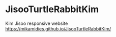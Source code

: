 # JisooTurtleRabbitKim
Kim Jisoo responsive website 
https://mikamidies.github.io/JisooTurtleRabbitKim/
